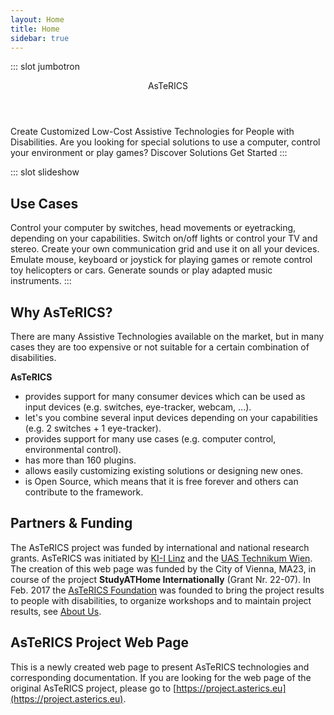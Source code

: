 ```yaml
---
layout: Home
title: Home
sidebar: true
---
```


::: slot jumbotron

<Header>AsTeRICS</Header>
<Subtitle>Create Customized Low-Cost Assistive Technologies for People with Disabilities.</Subtitle>

<ActionGroup>
<Label>Are you looking for special solutions to use a computer, control your environment or play games?</Label>
<Actions>
  <Action path="/solutions/">Discover Solutions</Action>
  <Action path="/get-started/" dark>Get Started</Action>
</Actions>
</ActionGroup>
:::

::: slot slideshow

## Use Cases

<UseCases>
  <UseCase
    title="Accessible Computer Control"
    media="/assets/img/harry-shutterstock_213119035.jpg"
  >Control your computer by switches, head movements or eyetracking, depending on your capabilities.</UseCase>
  <UseCase
    title="Accessible Environment Control"
    media="/assets/img/smart-home-shutterstock_304964420.jpg"
  >Switch on/off lights or control your TV and stereo.</UseCase>
  <UseCase
    title="Alternative and Augmentative Communication"
    media="/assets/img/AsTeRICS-Ergo_Grid_en-1-768x592.jpg"
  >Create your own communication grid and use it on all your devices.</UseCase>
  <UseCase
    title="Accessible Gaming &amp; Toys"
    media="https://www.youtube.com/watch?v=JwL_zS3fpnU"
    stop
  >Emulate mouse, keyboard or joystick for playing games or remote control toy helicopters or cars.</UseCase>
  <UseCase
    title="Accessible Music"
    media="https://www.youtube.com/watch?v=3_8TifCj0aU"
    stop
  >Generate sounds or play adapted music instruments.</UseCase>
</UseCases>
:::

## Why AsTeRICS?

There are many Assistive Technologies available on the market, but in many cases they are too expensive or not suitable for a certain combination of disabilities.

**AsTeRICS**

- provides support for many consumer devices which can be used as input devices (e.g. switches, eye-tracker, webcam, ...).
- let's you combine several input devices depending on your capabilities (e.g. 2 switches + 1 eye-tracker).
- provides support for many use cases (e.g. computer control, environmental control).
- has more than 160 plugins.
- allows easily customizing existing solutions or designing new ones.
- is Open Source, which means that it is free forever and others can contribute to the framework.

## Partners & Funding

The AsTeRICS project was funded by international and national research grants. AsTeRICS was initiated by [KI-I Linz](https://www.ki-i.at) and the [UAS Technikum Wien](https://www.technikum-wien.at/). The creation of this web page was funded by the City of Vienna, MA23, in course of the project **StudyATHome Internationally** (Grant Nr. 22-07). In Feb. 2017 the [AsTeRICS Foundation](https://www.asterics-foundation.org) was founded to bring the project results to people with disabilities, to organize workshops and to maintain project results, see [About Us](/get-involved/About-us.md).

<Funding>
  <Partner
    media="https://asterics.github.io/asterics-docs/img/ma23_logo.jpg"
    alt="MA23, City of Vienna - Logo"
    href="#partners-funding"
  />
  <Partner
    media="https://asterics.github.io/asterics-docs/img/torades_logo_mini-300x120.png"
    alt="ToRaDes - Project Logo"
    href="#partners-funding"
  />
  <Partner
    media="https://upload.wikimedia.org/wikipedia/commons/9/9a/FH_Technikum_Wien_logo.svg"
    alt="UAS Technikum Wien - Logo"
    href="#partners-funding"
  />
  <Partner
    media="https://ki-i.at/fileadmin/template/img/ki-i_logo.png"
    alt="KI-I"
    href="#partners-funding"
  />
  <Partner
    media="https://embsys.technikum-wien.at/projects/studyathome-intl/studyAThome_noir.svg"
    alt="StudyATHome Internationally - Project Logo"
    href="#partners-funding"
  />
  <Partner
    media="https://www.youtube.com/watch?v=RFvNLP8li10"
    alt="StudyATHome Internationally - Project Logo"
    href="#partners-funding"
  />
</Funding>

## AsTeRICS Project Web Page

This is a newly created web page to present AsTeRICS technologies and corresponding documentation. If you are looking for the web page of the original AsTeRICS project, please go to [https://project.asterics.eu](https://project.asterics.eu).
